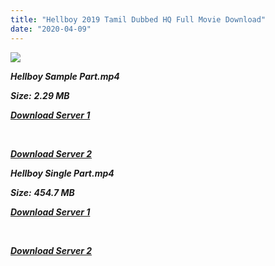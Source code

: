 ```yaml
---
title: "Hellboy 2019 Tamil Dubbed HQ Full Movie Download"
date: "2020-04-09"
---
```


![](https://images.moviebuff.com/ed876514-dc36-4a79-b6e0-24a8294461d4?w=1000)

**_Hellboy Sample Part.mp4_**

**_Size:_** **_2.29 MB_**  

**_[Download Server 1](http://b7.wetransfer.vip/files/Tamil{5adf554ba90925c4992f0fe8eae1093bfca14c1a880041370a5a335b793ae9c1}20Dubbed{5adf554ba90925c4992f0fe8eae1093bfca14c1a880041370a5a335b793ae9c1}20Movies/Tamil{5adf554ba90925c4992f0fe8eae1093bfca14c1a880041370a5a335b793ae9c1}202019{5adf554ba90925c4992f0fe8eae1093bfca14c1a880041370a5a335b793ae9c1}20Dubbed{5adf554ba90925c4992f0fe8eae1093bfca14c1a880041370a5a335b793ae9c1}20Movies/Hellboy{5adf554ba90925c4992f0fe8eae1093bfca14c1a880041370a5a335b793ae9c1}20(2019)/Hellboy{5adf554ba90925c4992f0fe8eae1093bfca14c1a880041370a5a335b793ae9c1}20(2019){5adf554ba90925c4992f0fe8eae1093bfca14c1a880041370a5a335b793ae9c1}20Proper{5adf554ba90925c4992f0fe8eae1093bfca14c1a880041370a5a335b793ae9c1}20HDRip/Hellboy-{5adf554ba90925c4992f0fe8eae1093bfca14c1a880041370a5a335b793ae9c1}20Sample{5adf554ba90925c4992f0fe8eae1093bfca14c1a880041370a5a335b793ae9c1}20(640x360).mp4)_**

**_[  
](http://b7.wetransfer.vip/files/Tamil{5adf554ba90925c4992f0fe8eae1093bfca14c1a880041370a5a335b793ae9c1}20Dubbed{5adf554ba90925c4992f0fe8eae1093bfca14c1a880041370a5a335b793ae9c1}20Movies/Tamil{5adf554ba90925c4992f0fe8eae1093bfca14c1a880041370a5a335b793ae9c1}202019{5adf554ba90925c4992f0fe8eae1093bfca14c1a880041370a5a335b793ae9c1}20Dubbed{5adf554ba90925c4992f0fe8eae1093bfca14c1a880041370a5a335b793ae9c1}20Movies/Hellboy{5adf554ba90925c4992f0fe8eae1093bfca14c1a880041370a5a335b793ae9c1}20(2019)/Hellboy{5adf554ba90925c4992f0fe8eae1093bfca14c1a880041370a5a335b793ae9c1}20(2019){5adf554ba90925c4992f0fe8eae1093bfca14c1a880041370a5a335b793ae9c1}20Proper{5adf554ba90925c4992f0fe8eae1093bfca14c1a880041370a5a335b793ae9c1}20HDRip/Hellboy-{5adf554ba90925c4992f0fe8eae1093bfca14c1a880041370a5a335b793ae9c1}20Sample{5adf554ba90925c4992f0fe8eae1093bfca14c1a880041370a5a335b793ae9c1}20(640x360).mp4)_**

**_[Download Server 2](http://b7.wetransfer.vip/files/Tamil{5adf554ba90925c4992f0fe8eae1093bfca14c1a880041370a5a335b793ae9c1}20Dubbed{5adf554ba90925c4992f0fe8eae1093bfca14c1a880041370a5a335b793ae9c1}20Movies/Tamil{5adf554ba90925c4992f0fe8eae1093bfca14c1a880041370a5a335b793ae9c1}202019{5adf554ba90925c4992f0fe8eae1093bfca14c1a880041370a5a335b793ae9c1}20Dubbed{5adf554ba90925c4992f0fe8eae1093bfca14c1a880041370a5a335b793ae9c1}20Movies/Hellboy{5adf554ba90925c4992f0fe8eae1093bfca14c1a880041370a5a335b793ae9c1}20(2019)/Hellboy{5adf554ba90925c4992f0fe8eae1093bfca14c1a880041370a5a335b793ae9c1}20(2019){5adf554ba90925c4992f0fe8eae1093bfca14c1a880041370a5a335b793ae9c1}20Proper{5adf554ba90925c4992f0fe8eae1093bfca14c1a880041370a5a335b793ae9c1}20HDRip/Hellboy-{5adf554ba90925c4992f0fe8eae1093bfca14c1a880041370a5a335b793ae9c1}20Sample{5adf554ba90925c4992f0fe8eae1093bfca14c1a880041370a5a335b793ae9c1}20(640x360).mp4)_**

**_Hellboy Single Part.mp4_**

**_Size:_** **_454.7 MB_**  

**_[Download Server 1](http://d.wetransfer.vip//files/Hellboy.mp4)_**

**_[  
](http://d.wetransfer.vip//files/Hellboy.mp4)_**

**_[Download Server 2](http://d.wetransfer.vip//files/Hellboy.mp4)_**
